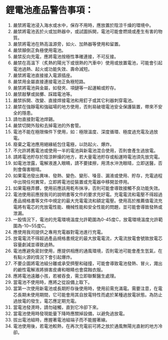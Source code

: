 # 鋰電池產品警告事項：

1. 嚴禁將電池浸入海水或水中，保存不用時，應放置於陰涼千燥的環境中。
2. 嚴禁將電池丟於火或加熱器中，或試圖拆開，電池可能會燃燒或產生有害的物質。
3. 嚴禁將電池在熱高溫源旁，如火、加熱器等使用和留置。
4. 嚴禁顛倒正負極使用電池。
5. 嚴禁反向充電，應將電池按極性準確連接，不可反接。
6. 嚴禁在高溫下（炙熱的陽光下或很熱的汽車中）使用或放置電池，可能會引起電池過熱、起火或功能失效、壽命減短。
7. 嚴禁將電池直接接入電源插座。
8. 嚴禁用金屬直接連接電池正負極短路。
9. 嚴禁將電池與金屬，如發夾、項鏈等一起運輸或貯存。
10. 嚴禁敲擊或拋擲、踩踏電池等。
11. 嚴禁拆開、改變、直接焊接電池和用釘子或其它利器刺穿電池。
12. 嚴禁在強靜電和強磁場的地方使用，否則易破壞電池安全保護裝置，帶來不安全的隱患。
13. 請勿直接對電池焊錫。
14. 嚴禁切開外殼和去掉電池的外套管。
15. 電池不能在極限條件下使用，如：極限溫度、深度循環、極度過充電及過放電。
16. 廢棄之電池應用絕緣紙包住電極，以防起火、爆炸。
17. 不允許將舊電池或使用一半的電池與新電池混合使用，否則會產生過放電。
18. 請將電池貯存於陰涼幹燥的地方，若大量電池貯存或船運時電池須先放完電。
19. 如電池泄露，電解液進入眼睛，請不要揉擦，用清水沖洗眼晴，立即送醫，否則會傷害眼晴。
20. 如果電池發出異味、發熱、變色、變形、嗓音、漏液或使用、貯存，充電過程中出現任何異常，立即將電池從裝置或充電器中移開並停用。
21. 如果電極弄髒，使用前應該用乾布抹凈，否則可能會導致接觸不良功能失效。
22. 電池使用前應按我司的說明書等文件的要求充好電。充電電流和電壓不得超過產品規格書等文件中規定的最大充電電流和額定電壓。使用高於推薦值電流充電將有電芯的充放電性能、機械性能和安全性能的問題，並可能會導致發熱或泄漏。
23. 一股情況下，電池的充電環境溫度允許範圍為0-45度C，放電環境溫度允許範圍為-10~55度C。
24. 應使用我司提供之專用充電器對電池進行充電。
25. 放電電流不得超過產品規格書規定的最大放電電流，大電流放電會號致放電芯容量劇減並導致過熱。
26. 電池應避免密封使用，應提供相應的通風環境，否則電池可能會產生氫氣，在有點火源的情況下會引起爆炸。
27. 不要企圖將電池組分離或承受擠壓和碰撞，可能會導致電池發熱、冒火，濺出的鹼性電解液將損害皮膚和眼睛也會腐蝕衣服。
28. 應將電池遠離小孩，若被吞食，需立即聯繫醫生處理。
29. 當電池不使用時，應將之從設備上取下。
30. 當第一次使用新電池或長期貯存後使用時，使用前需充滿電。需要注意，在電芯長期未使用期間，它可能會用其自放電特性而處於某種過放電狀態。為防止過放電的發生，電芯應定期充電。
31. 當電池發燙時，請勿碰觸，直到它冷卻下來。
32. 當電池使用時發現能量下降時應關掉設備，以避免過放電。
33. 拔出電池組時，應握著電池組端子而不能握著線。
34. 電池使用後，若電池較熱，在再次充電前可將之放於通風無陽光直射的地方冷卻。
